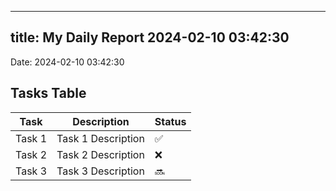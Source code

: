 
---
title: My Daily Report 2024-02-10 03:42:30
---

Date: 2024-02-10 03:42:30

## Tasks Table

| Task | Description | Status |
|------|-------------|--------|
| Task 1 | Task 1 Description | ✅ |
| Task 2 | Task 2 Description | ❌ |
| Task 3 | Task 3 Description | 🔜 |
